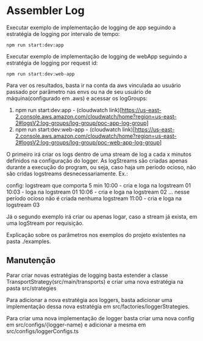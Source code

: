 # Assembler Log

Executar exemplo de implementação de logging de app seguindo a estratégia de logging por intervalo de tempo:

```
npm run start:dev:app
```

Executar exemplo de implementação de logging de webApp seguindo a estratégia de logging por request id:

```
npm run start:dev:web-app
```

Para ver os resultados, basta ir na conta da aws vinculada ao usuário passado por parâmetro nas envs ou na de seu usuário de máquina(configurado em .aws) e acessar os logGroups:

1. npm run start:dev:app - (cloudwatch link)[https://us-east-2.console.aws.amazon.com/cloudwatch/home?region=us-east-2#logsV2:log-groups/log-group/poc-app-log-group]
2. npm run start:dev:web-app - (cloudwatch link)[https://us-east-2.console.aws.amazon.com/cloudwatch/home?region=us-east-2#logsV2:log-groups/log-group/poc-web-app-log-group]

O primeiro irá criar os logs dentro de uma stream de log a cada x minutos definidos na configuração do logger. As logStreams são criadas apenas durante a execução do program, ou seja, caso haja um período ocioso, não são cridas logstreams desnecessariamente. Ex.:

config: logstream que comporta 5 min
10:00 - cria e loga na logstream 01
10:03 - loga na logstream 01
10:06 - cria e loga na logstream 02
... nesse período ocioso não é criada nenhuma logstream
11:00 - cria e loga na logstream 03

Já o segundo exemplo irá criar ou apenas logar, caso a stream já exista, em uma logStream por requisição.

Explicação sobre os parâmetros nos exemplos do projeto existentes na pasta ./examples.


## Manutenção

Parar criar novas estratégias de logging basta estender a classe TransportStrategy(src/main/transports) e criar uma nova estratégia na pasta src/strategies

Para adicionar a nova estratégia aos loggers, basta adicionar uma implementação dessa nova estratégia em  src/factories/loggerStrategies.

Para criar uma nova implementação de logger basta criar uma nova config em src/configs/{logger-name} e adicionar a mesma em src/configs/loggerConfigs.ts


